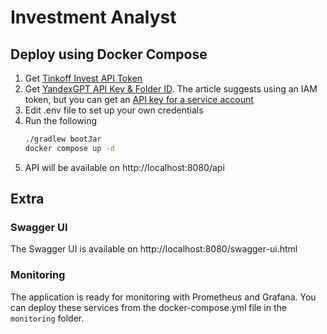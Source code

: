 # Investment Analyst

## Deploy using Docker Compose
1. Get [Tinkoff Invest API Token](https://tinkoff.github.io/investAPI/token/)
2. Get [YandexGPT API Key & Folder ID](https://yandex.cloud/en/docs/foundation-models/quickstart/yandexgpt). The article suggests using an IAM token, but you can get an [API key for a service account](https://yandex.cloud/en/docs/iam/operations/api-key/create#console_1)
3. Edit .env file to set up your own credentials
4. Run the following
    ```bash
    ./gradlew bootJar
    docker compose up -d
    ```
5. API will be available on http://localhost:8080/api

## Extra
### Swagger UI
The Swagger UI is available on http://localhost:8080/swagger-ui.html
### Monitoring
The application is ready for monitoring with Prometheus and Grafana. You can deploy these services from the docker-compose.yml file in the `monitoring` folder.
